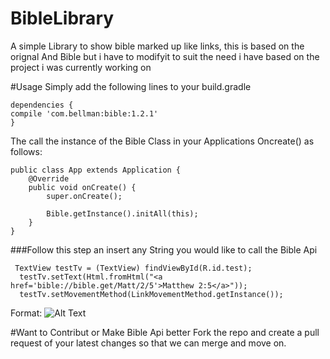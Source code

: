 # BibleLibrary
A simple Library to show bible marked up like links, this is based on the orignal And Bible but i have to modifyit to suit the need i have based on the project i was currently working on

#Usage
Simply add the following lines to your build.gradle
````
dependencies {
compile 'com.bellman:bible:1.2.1'
}
````
The call the instance of the Bible Class in your Applications Oncreate() as follows:
````
public class App extends Application {
    @Override
    public void onCreate() {
        super.onCreate();

        Bible.getInstance().initAll(this);
    }
}
````
###Follow this step an insert any String you would like to call the Bible Api
````
 TextView testTv = (TextView) findViewById(R.id.test);
  testTv.setText(Html.fromHtml("<a href='bible://bible.get/Matt/2/5'>Matthew 2:5</a>"));
  testTv.setMovementMethod(LinkMovementMethod.getInstance());
````

Format: ![Alt Text](https://github.com/jerryhanks/BibleLibraryTest/blob/master/screenshots/Screenshot_2.png)

#Want to Contribut or Make Bible Api better
Fork the repo and create a pull request of your latest changes so that we can merge and move on.

